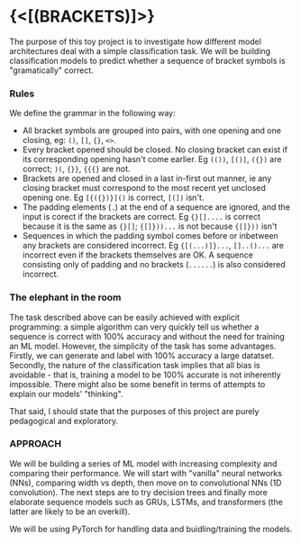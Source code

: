 # {<[(BRACKETS)]>}

The purpose of this toy project is to investigate how different model architectures deal with a simple classification task. We will be building classification models to predict whether a sequence of bracket symbols is "gramatically" correct. 

### Rules

We define the grammar in the following way:
- All bracket symbols are grouped into pairs, with one opening and one closing, eg: ```()```, ```[]```, ```{}```, ```<>```.
- Every bracket opened should be closed. No closing bracket can exist if its corresponding opening hasn't come earlier. Eg ```(())```, ```[()]```, ```({})``` are correct; ```)(```, ```{}}```, ```{{{}``` are not.
- Brackets are opened and closed in a last in-first out manner, ie any closing bracket must correspond to the most recent yet unclosed opening one. Eg ```[{({})}]()``` is correct, ```[(])``` isn't.
- The padding elements (```.```) at the end of a sequence are ignored, and the input is corect if the brackets are correct. Eg ```{}[]....``` is correct because it is the same as ```{}[]```; ```{[]}))...``` is not because ```{[]}))``` isn't
- Sequences in which the padding symbol comes before or inbetween any brackets are considered incorrect. Eg ```{[(...)]}...```, ```[]..()...``` are incorrect even if the brackets themselves are OK. A sequence consisting only of padding and no brackets (```......```) is also considered incorrect.

### The elephant in the room

The task described above can be easily achieved with explicit programming: a simple algorithm can very quickly tell us whether a sequence is correct with 100% accuracy and without the need for training an ML model. However, the simplicity of the task has some advantages. Firstly, we can generate and label with 100% accuracy a large datatset. Secondly, the nature of the classification task implies that all bias is avoidable - that is, training a model to be 100% accurate is not inherently impossible. There might also be some benefit in terms of attempts to explain our models' "thinking".

That said, I should state that the purposes of this project are purely pedagogical and exploratory.

### APPROACH

We will be building a series of ML model with increasing complexity and comparing their performance. We will start with "vanilla" neural networks (NNs), comparing width vs depth, then move on to convolutional NNs (1D convolution). The next steps are to try decision trees and finally more elaborate sequence models such as GRUs, LSTMs, and transformers (the latter are likely to be an overkill).

We will be using PyTorch for handling data and buidling/training the models.
